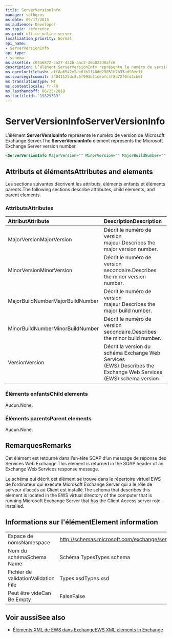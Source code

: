 ```yaml
---
title: ServerVersionInfo
manager: sethgros
ms.date: 09/17/2015
ms.audience: Developer
ms.topic: reference
ms.prod: office-online-server
localization_priority: Normal
api_name:
- ServerVersionInfo
api_type:
- schema
ms.assetid: c04a6872-ca27-432b-aac2-36b023d0afc6
description: L’élément ServerVersionInfo représente le numéro de version de Microsoft Exchange Server.
ms.openlocfilehash: aff8a6542e2ae6fb1148dd29051b7b33ad90eeff
ms.sourcegitcommit: 34041125dc8c5f993b21cebfc4f8b72f0fd2cb6f
ms.translationtype: MT
ms.contentlocale: fr-FR
ms.lasthandoff: 06/25/2018
ms.locfileid: "19829389"
---
```

# <a name="serverversioninfo"></a><span data-ttu-id="6af61-103">ServerVersionInfo</span><span class="sxs-lookup"><span data-stu-id="6af61-103">ServerVersionInfo</span></span>

<span data-ttu-id="6af61-104">L’élément **ServerVersionInfo** représente le numéro de version de Microsoft Exchange Server.</span><span class="sxs-lookup"><span data-stu-id="6af61-104">The **ServerVersionInfo** element represents the Microsoft Exchange Server version number.</span></span> 
  
```xml
<ServerVersionInfo MajorVersion="" MinorVersion="" MajorBuildNumber="" MinorBuildNumber="" Version="" />
```

## <a name="attributes-and-elements"></a><span data-ttu-id="6af61-105">Attributs et éléments</span><span class="sxs-lookup"><span data-stu-id="6af61-105">Attributes and elements</span></span>

<span data-ttu-id="6af61-106">Les sections suivantes décrivent les attributs, éléments enfants et éléments parents.</span><span class="sxs-lookup"><span data-stu-id="6af61-106">The following sections describe attributes, child elements, and parent elements.</span></span>
  
### <a name="attributes"></a><span data-ttu-id="6af61-107">Attributs</span><span class="sxs-lookup"><span data-stu-id="6af61-107">Attributes</span></span>

|<span data-ttu-id="6af61-108">**Attribut**</span><span class="sxs-lookup"><span data-stu-id="6af61-108">**Attribute**</span></span>|<span data-ttu-id="6af61-109">**Description**</span><span class="sxs-lookup"><span data-stu-id="6af61-109">**Description**</span></span>|
|:-----|:-----|
|<span data-ttu-id="6af61-110">MajorVersion</span><span class="sxs-lookup"><span data-stu-id="6af61-110">MajorVersion</span></span>  <br/> |<span data-ttu-id="6af61-111">Décrit le numéro de version majeur.</span><span class="sxs-lookup"><span data-stu-id="6af61-111">Describes the major version number.</span></span>  <br/> |
|<span data-ttu-id="6af61-112">MinorVersion</span><span class="sxs-lookup"><span data-stu-id="6af61-112">MinorVersion</span></span>  <br/> |<span data-ttu-id="6af61-113">Décrit le numéro de version secondaire.</span><span class="sxs-lookup"><span data-stu-id="6af61-113">Describes the minor version number.</span></span>  <br/> |
|<span data-ttu-id="6af61-114">MajorBuildNumber</span><span class="sxs-lookup"><span data-stu-id="6af61-114">MajorBuildNumber</span></span>  <br/> |<span data-ttu-id="6af61-115">Décrit le numéro de version majeur.</span><span class="sxs-lookup"><span data-stu-id="6af61-115">Describes the major build number.</span></span>  <br/> |
|<span data-ttu-id="6af61-116">MinorBuildNumber</span><span class="sxs-lookup"><span data-stu-id="6af61-116">MinorBuildNumber</span></span>  <br/> |<span data-ttu-id="6af61-117">Décrit le numéro de version secondaire.</span><span class="sxs-lookup"><span data-stu-id="6af61-117">Describes the minor build number.</span></span>  <br/> |
|<span data-ttu-id="6af61-118">Version</span><span class="sxs-lookup"><span data-stu-id="6af61-118">Version</span></span>  <br/> |<span data-ttu-id="6af61-119">Décrit la version du schéma Exchange Web Services (EWS).</span><span class="sxs-lookup"><span data-stu-id="6af61-119">Describes the Exchange Web Services (EWS) schema version.</span></span>  <br/> |
   
### <a name="child-elements"></a><span data-ttu-id="6af61-120">Éléments enfants</span><span class="sxs-lookup"><span data-stu-id="6af61-120">Child elements</span></span>

<span data-ttu-id="6af61-121">Aucun.</span><span class="sxs-lookup"><span data-stu-id="6af61-121">None.</span></span>
  
### <a name="parent-elements"></a><span data-ttu-id="6af61-122">Éléments parents</span><span class="sxs-lookup"><span data-stu-id="6af61-122">Parent elements</span></span>

<span data-ttu-id="6af61-123">Aucun.</span><span class="sxs-lookup"><span data-stu-id="6af61-123">None.</span></span>
  
## <a name="remarks"></a><span data-ttu-id="6af61-124">Remarques</span><span class="sxs-lookup"><span data-stu-id="6af61-124">Remarks</span></span>

<span data-ttu-id="6af61-125">Cet élément est retourné dans l’en-tête SOAP d’un message de réponse des Services Web Exchange.</span><span class="sxs-lookup"><span data-stu-id="6af61-125">This element is returned in the SOAP header of an Exchange Web Services response message.</span></span>
  
<span data-ttu-id="6af61-126">Le schéma qui décrit cet élément se trouve dans le répertoire virtuel EWS de l’ordinateur qui exécute Microsoft Exchange Server qui a le rôle de serveur d’accès au Client est installé.</span><span class="sxs-lookup"><span data-stu-id="6af61-126">The schema that describes this element is located in the EWS virtual directory of the computer that is running Microsoft Exchange Server that has the Client Access server role installed.</span></span> 
  
## <a name="element-information"></a><span data-ttu-id="6af61-127">Informations sur l'élément</span><span class="sxs-lookup"><span data-stu-id="6af61-127">Element information</span></span>

|||
|:-----|:-----|
|<span data-ttu-id="6af61-128">Espace de noms</span><span class="sxs-lookup"><span data-stu-id="6af61-128">Namespace</span></span>  <br/> |http://schemas.microsoft.com/exchange/services/2006/types  <br/> |
|<span data-ttu-id="6af61-129">Nom du schéma</span><span class="sxs-lookup"><span data-stu-id="6af61-129">Schema Name</span></span>  <br/> |<span data-ttu-id="6af61-130">Schéma Types</span><span class="sxs-lookup"><span data-stu-id="6af61-130">Types schema</span></span>  <br/> |
|<span data-ttu-id="6af61-131">Fichier de validation</span><span class="sxs-lookup"><span data-stu-id="6af61-131">Validation File</span></span>  <br/> |<span data-ttu-id="6af61-132">Types.xsd</span><span class="sxs-lookup"><span data-stu-id="6af61-132">Types.xsd</span></span>  <br/> |
|<span data-ttu-id="6af61-133">Peut être vide</span><span class="sxs-lookup"><span data-stu-id="6af61-133">Can Be Empty</span></span>  <br/> |<span data-ttu-id="6af61-134">False</span><span class="sxs-lookup"><span data-stu-id="6af61-134">False</span></span>  <br/> |
   
## <a name="see-also"></a><span data-ttu-id="6af61-135">Voir aussi</span><span class="sxs-lookup"><span data-stu-id="6af61-135">See also</span></span>



- [<span data-ttu-id="6af61-136">Éléments XML de EWS dans Exchange</span><span class="sxs-lookup"><span data-stu-id="6af61-136">EWS XML elements in Exchange</span></span>](ews-xml-elements-in-exchange.md)

